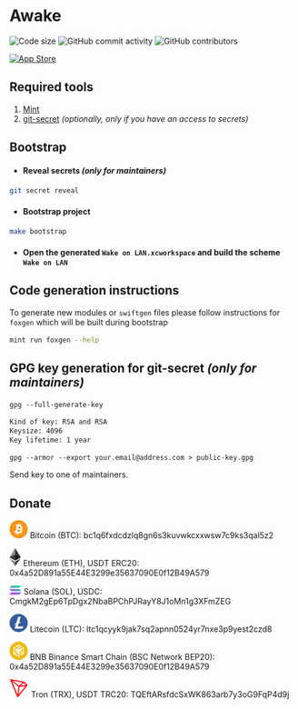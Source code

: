 Awake
===
![Code size](https://img.shields.io/github/languages/code-size/tr1ckyf0x/wakeonlan-ios) ![GitHub commit activity](https://img.shields.io/github/commit-activity/m/tr1ckyf0x/wakeonlan-ios) ![GitHub contributors](https://img.shields.io/github/contributors/tr1ckyf0x/wakeonlan-ios)

[![App Store](https://tools.applemediaservices.com/api/badges/download-on-the-app-store/black/en-us?size=250x83&amp;releaseDate=1638748800)](https://apps.apple.com/us/app/awake-wake-on-lan/id1575138731?itsct=apps_box_badge&amp;itscg=30200)

## Required tools
1. [Mint](https://github.com/yonaskolb/Mint)
2. [git-secret](https://git-secret.io) *(optionally, only if you have an access to secrets)*

## Bootstrap

* #### Reveal secrets *(only for maintainers)*
```bash
git secret reveal
```

* #### Bootstrap project
```bash
make bootstrap
```

* #### Open the generated `Wake on LAN.xcworkspace` and build the scheme `Wake on LAN`

## Code generation instructions
To generate new modules or `swiftgen` files please follow instructions for `foxgen` which will be built during bootstrap
```bash
mint run foxgen --help
```

## GPG key generation for git-secret *(only for maintainers)*

`gpg --full-generate-key`

```
Kind of key: RSA and RSA
Keysize: 4096
Key lifetime: 1 year
```

`gpg --armor --export your.email@address.com > public-key.gpg`

Send key to one of maintainers.

## Donate
![alt text](https://github.com/tr1ckyf0x/Stonks/blob/main/Packages/MenuBarResources/Sources/MenuBarResources/Resources/Assets.xcassets/Logo/bitcoin.imageset/bitcoin-btc-logo.svg "Bitcoin (BTC)")
Bitcoin (BTC): bc1q6fxdcdzlq8gn6s3kuvwkcxxwsw7c9ks3qal5z2

![alt text](https://github.com/tr1ckyf0x/Stonks/blob/main/Packages/MenuBarResources/Sources/MenuBarResources/Resources/Assets.xcassets/Logo/ethereum.imageset/ethereum-eth-logo.svg "Ethereum (ETH), USDT ERC20")
Ethereum (ETH), USDT ERC20: 0x4a52D891a55E44E3299e35637090E0f12B49A579

![alt text](https://github.com/tr1ckyf0x/Stonks/blob/main/Packages/MenuBarResources/Sources/MenuBarResources/Resources/Assets.xcassets/Logo/solana.imageset/solana-sol-logo%401x.png "Solana (SOL), USDC")
Solana (SOL), USDC: CmgkM2gEp6TpDgx2NbaBPChPJRayY8J1oMn1g3XFmZEG

![alt text](https://github.com/tr1ckyf0x/Stonks/blob/main/Packages/MenuBarResources/Sources/MenuBarResources/Resources/Assets.xcassets/Logo/litecoin.imageset/litecoin-ltc-logo.svg "Litecoin (LTC)")
Litecoin (LTC): ltc1qcyyk9jak7sq2apnn0524yr7nxe3p9yest2czd8

![alt text](https://github.com/tr1ckyf0x/Stonks/blob/main/Packages/MenuBarResources/Sources/MenuBarResources/Resources/Assets.xcassets/Logo/bnb.imageset/bnb-bnb-logo.svg "BNB Binance Smart Chain (BSC Network)")
BNB Binance Smart Chain (BSC Network BEP20): 0x4a52D891a55E44E3299e35637090E0f12B49A579

![alt text](https://github.com/tr1ckyf0x/Stonks/blob/main/Packages/MenuBarResources/Sources/MenuBarResources/Resources/Assets.xcassets/Logo/tron.imageset/tron-trx-logo.svg "Tron (TRX), USDT TRC20")
Tron (TRX), USDT TRC20: TQEftARsfdcSxWK863arb7y3oG9FqP4d9j
